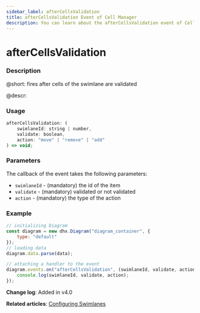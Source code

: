 ```yaml
---
sidebar_label: afterCellsValidation
title: afterCellsValidation Event of Cell Manager
description: You can learn about the afterCellsValidation event of Cell Manager in the documentation of the DHTMLX JavaScript Diagram library. Browse developer guides and API reference, try out code examples and live demos, and download a free 30-day evaluation version of DHTMLX Diagram.
---
```


# afterCellsValidation

### Description

@short: fires after cells of the swimlane are validated

@descr:

### Usage

~~~js
afterCellsValidation: (
    swimlaneId: string | number, 
    validate: boolean, 
    action: "move" | "remove" | "add"
) => void;
~~~

### Parameters

The callback of the event takes the following parameters:

- `swimlaneId` - (mandatory) the id of the item
- `validate` - (mandatory) validated or not validated
- `action` - (mandatory) the type of the action

### Example

~~~js {9-11}
// initializing Diagram
const diagram = new dhx.Diagram("diagram_container", {
    type: "default"
});
// loading data
diagram.data.parse(data);

// attaching a handler to the event
diagram.events.on("afterCellsValidation", (swimlaneId, validate, action) => {
    console.log(swimlaneId, validate, action);
});
~~~

**Change log**: Added in v4.0

**Related articles**: [Configuring Swimlanes](../../../swimlanes/index/)

